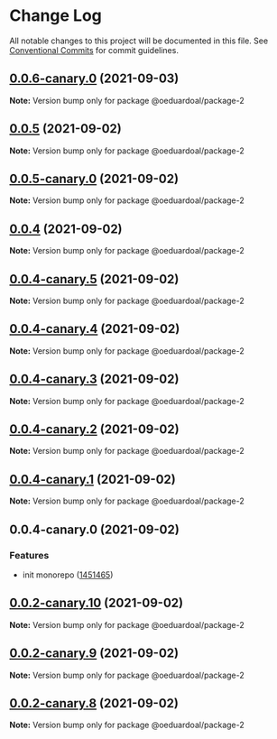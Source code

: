 # Change Log

All notable changes to this project will be documented in this file.
See [Conventional Commits](https://conventionalcommits.org) for commit guidelines.

## [0.0.6-canary.0](https://github.com/oeduardoal/monorepo-for-beginners/compare/v0.0.5...v0.0.6-canary.0) (2021-09-03)

**Note:** Version bump only for package @oeduardoal/package-2





## [0.0.5](https://github.com/oeduardoal/monorepo-for-beginners/compare/v0.0.5-canary.0...v0.0.5) (2021-09-02)

**Note:** Version bump only for package @oeduardoal/package-2





## [0.0.5-canary.0](https://github.com/oeduardoal/monorepo-for-beginners/compare/v0.0.4...v0.0.5-canary.0) (2021-09-02)

**Note:** Version bump only for package @oeduardoal/package-2





## [0.0.4](https://github.com/oeduardoal/monorepo-for-beginners/compare/v0.0.4-canary.5...v0.0.4) (2021-09-02)

**Note:** Version bump only for package @oeduardoal/package-2





## [0.0.4-canary.5](https://github.com/oeduardoal/monorepo-for-beginners/compare/v0.0.4-canary.4...v0.0.4-canary.5) (2021-09-02)

**Note:** Version bump only for package @oeduardoal/package-2





## [0.0.4-canary.4](https://github.com/oeduardoal/monorepo-for-beginners/compare/v0.0.4-canary.3...v0.0.4-canary.4) (2021-09-02)

**Note:** Version bump only for package @oeduardoal/package-2





## [0.0.4-canary.3](https://github.com/oeduardoal/monorepo-for-beginners/compare/v0.0.4-canary.2...v0.0.4-canary.3) (2021-09-02)

**Note:** Version bump only for package @oeduardoal/package-2





## [0.0.4-canary.2](https://github.com/oeduardoal/monorepo-for-beginners/compare/v0.0.4-canary.1...v0.0.4-canary.2) (2021-09-02)

**Note:** Version bump only for package @oeduardoal/package-2





## [0.0.4-canary.1](https://github.com/oeduardoal/monorepo-for-beginners/compare/v0.0.4-canary.0...v0.0.4-canary.1) (2021-09-02)

**Note:** Version bump only for package @oeduardoal/package-2





## 0.0.4-canary.0 (2021-09-02)


### Features

* init monorepo ([1451465](https://github.com/oeduardoal/monorepo-for-beginners/commit/145146577d8d526cbebcf0847bd20b8015ff33ca))





## [0.0.2-canary.10](https://github.com/oeduardoal/monorepo-for-beginners/compare/@oeduardoal/package-2@0.0.2-canary.9...@oeduardoal/package-2@0.0.2-canary.10) (2021-09-02)

**Note:** Version bump only for package @oeduardoal/package-2





## [0.0.2-canary.9](https://github.com/oeduardoal/monorepo-for-beginners/compare/@oeduardoal/package-2@0.0.2-canary.8...@oeduardoal/package-2@0.0.2-canary.9) (2021-09-02)

**Note:** Version bump only for package @oeduardoal/package-2





## [0.0.2-canary.8](https://github.com/oeduardoal/monorepo-for-beginners/compare/@oeduardoal/package-2@0.0.2-canary.7...@oeduardoal/package-2@0.0.2-canary.8) (2021-09-02)

**Note:** Version bump only for package @oeduardoal/package-2
